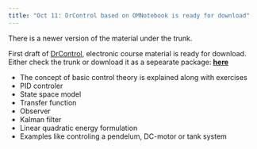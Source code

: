 ```yaml
---
title: "Oct 11: DrControl based on OMNotebook is ready for download"
---
```

There is a newer version of the material under the trunk.

First draft of <a href="http://www.ida.liu.se/%7Emohto/OO_Modelica_course/DrControl.zip" target="_blank">DrControl</a>, electronic course material is ready for download. Either check the trunk or download it as a sepearate package: <span style="text-decoration: underline;"><a href="http://www.ida.liu.se/%7Emohto/OO_Modelica_course/DrControl.zip" target="_blank"><strong>here</strong> </a></span>

  * The concept of basic control theory is explained along with exercises
  * PID controler
  * State space model
  * Transfer function
  * Observer
  * Kalman filter
  * Linear quadratic energy formulation
  * Examples like controling a pendelum, DC-motor or tank system

&nbsp;
